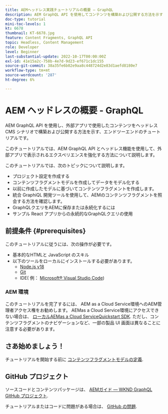 ```yaml
---
title: AEMヘッドレス実践チュートリアルの概要 — GraphQL
description: AEM GraphQL API を使用してコンテンツを構築および公開する方法を示す、エンドツーエンドのチュートリアルです。
doc-type: tutorial
mini-toc-levels: 1
kt: 6678
thumbnail: KT-6678.jpg
feature: Content Fragments, GraphQL API
topic: Headless, Content Management
role: Developer
level: Beginner
last-substantial-update: 2022-10-17T00:00:00Z
exl-id: 41e15a2c-758b-4e7d-9d23-ef671c1dc155
source-git-commit: 38a35fe6b02e9aa8c448724d2e83d1aefd8180e7
workflow-type: tm+mt
source-wordcount: '287'
ht-degree: 6%

---
```


# AEM ヘッドレスの概要 - GraphQL

AEM GraphQL API を使用し、外部アプリで使用したコンテンツをヘッドレス CMS シナリオで構築および公開する方法を示す、エンドツーエンドのチュートリアルです。

このチュートリアルでは、AEM GraphQL API とヘッドレス機能を使用して、外部アプリで表示されるエクスペリエンスを強化する方法について説明します。

このチュートリアルでは、次のトピックについて説明します。

* プロジェクト設定を作成する
* コンテンツフラグメントモデルを作成してデータをモデル化する
* 以前に作成したモデルに基づいてコンテンツフラグメントを作成します。
* 統合 GraphiQL 開発ツールを使用して、AEMのコンテンツフラグメントを照会する方法を確認します。
* GraphQLクエリをAEMに保存または永続化するには
* サンプル React アプリからの永続的なGraphQLクエリの使用

## 前提条件 {#prerequisites}

このチュートリアルに従うには、次の操作が必要です。

* 基本的なHTMLと JavaScript のスキル
* 以下のツールをローカルにインストールする必要があります。
   * [Node.js v18](https://nodejs.org/)
   * [Git](https://git-scm.com/)
   * IDE( 例： [Microsoft® Visual Studio Code](https://code.visualstudio.com/))

### AEM 環境

このチュートリアルを完了するには、 AEM as a Cloud Service環境へのAEM管理者アクセス権をお勧めします。 AEMas a Cloud Service環境にアクセスできない場合は、 [ローカルAEMas a Cloud ServiceQuickstart SDK](/help/cloud-service/local-development-environment/aem-runtime.md). ただし、コンテンツフラグメントのナビゲーションなど、一部の製品 UI 画面は異なることに注意する必要があります。

## さあ始めましょう！

チュートリアルを開始する前に [コンテンツフラグメントモデルの定義](content-fragment-models.md).

## GitHub プロジェクト

ソースコードとコンテンツパッケージは、 [AEMガイド — WKND GraphQL GitHub プロジェクト](https://github.com/adobe/aem-guides-wknd-graphql).

チュートリアルまたはコードに問題がある場合は、 [GitHub の問題](https://github.com/adobe/aem-guides-wknd-graphql/issues).
